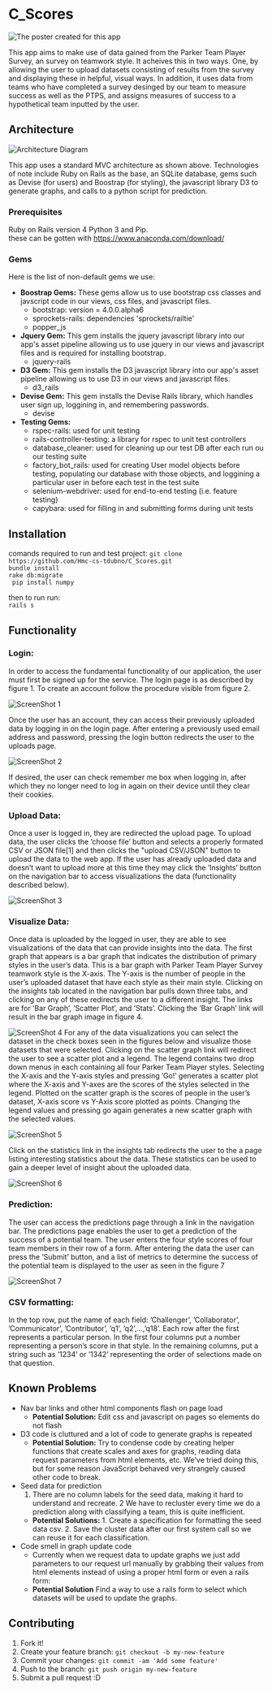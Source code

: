 # C_Scores

![The poster created for this app](/README_images/Poster.png "The poster created for this app")

This app aims to make use of data gained from the Parker Team Player Survey, an survey on teamwork style. It acheives this in two ways. One, by allowing the user to upload datasets consisting of results from the survey and displaying these in helpful, visual ways. In addition, it uses data from teams who have completed a survey desinged by our team to measure success as well as the PTPS, and assigns measures of success to a hypothetical team inputted by the user. 

## Architecture

![Architecture Diagram](/README_images/Architecture.PNG "")

This app uses a standard MVC architecture as shown above. Technologies of note include Ruby on Rails as the base, an
SQLite database, gems such as Devise (for users) and Boostrap (for styling), the javascript library D3 to generate graphs, 
and calls to a python script for prediction.

### Prerequisites
Ruby on Rails version 4
Python 3 and Pip.<br />
these can be gotten with https://www.anaconda.com/download/

### Gems

Here is the list of non-default gems we use:
* **Boostrap Gems:** These gems allow us to use bootstrap css classes and javscript code in our views, css files, and javascript files.
  - bootstrap:  version = 4.0.0.alpha6
  - sprockets-rails: dependencies 'sprockets/railtie'
  - popper_js
* **Jquery Gem:** This gem installs the jquery javascript library into our app's asset pipeline allowing us to use jquery in our views and javascript files and is required for installing bootstrap.
  - jquery-rails
* **D3 Gem:** This gem installs the D3 javascript library into our app's asset pipeline allowing us to use D3 in our views and javascript files.
  - d3_rails
* **Devise Gem:** This gem installs the Devise Rails library, which handles user sign up, loggining in, and remembering passwords.
  - devise
* **Testing Gems:**
  - rspec-rails: used for unit testing
  - rails-controller-testing: a library for rspec to unit test controllers
  - database_cleaner: used for cleaning up our test DB after each run ou our testing suite
  - factory_bot_rails: used for creating User model objects before testing, populating our database with those objects, and loggining a particular user in before each test in the test suite
  - selenium-webdriver: used for end-to-end testing (i.e. feature testing)
  - capybara: used for filling in and submitting forms during unit tests
 

## Installation
comands required to run and test project:
`git clone https://github.com/Hmc-cs-tdubno/C_Scores.git`<br />
 `bundle install`<br />
  `rake db:migrate`<br />
 ` pip install numpy`<br />
  
 then to run run:<br />
 `rails s`

## Functionality

### Login:

In order to access the fundamental functionality of our application, the
user must first be signed up for the service. The login page is as
described by figure 1. To create an account follow the procedure visible
from figure 2.

![ScreenShot 1](/README_images/Functionality1.png "")

Once the user has an account, they can access their previously uploaded
data by logging in on the login page. After entering a previously used
email address and password, pressing the login button redirects the user
to the uploads page.

![ScreenShot 2](/README_images/Functionality2.png "")

If desired, the user can check remember me box when logging in, after
which they no longer need to log in again on their device until they
clear their cookies.

### Upload Data:

Once a user is logged in, they are redirected the upload page. To upload
data, the user clicks the ’choose file’ button and selects a properly
formated CSV or JSON file\[1\] and then clicks the "upload CSV/JSON"
button to upload the data to the web app. If the user has already
uploaded data and doesn’t want to upload more at this time they may
click the ’Insights’ button on the navigation bar to access
visualizations the data (functionality described below).

![ScreenShot 3](/README_images/Functionality3.png "")

### Visualize Data:

Once data is uploaded by the logged in user, they are able to see
visualizations of the data that can provide insights into the data. The
first graph that appears is a bar graph that indicates the distribution
of primary styles in the user’s data. This is a bar graph with Parker
Team Player Survey teamwork style is the X-axis. The Y-axis is the
number of people in the user’s uploaded dataset that have each style as
their main style. Clicking on the insights tab located in the navigation
bar pulls down three tabs, and clicking on any of these redirects the
user to a different insight. The links are for ’Bar Graph’, ’Scatter
Plot’, and ’Stats’. Clicking the ’Bar Graph’ link will result in the bar
graph image in figure 4.

![ScreenShot 4](/README_images/Functionality4.png "")
For any of the data visualizations you can select the dataset in the
check boxes seen in the figures below and visualize those datasets that
were selected. Clicking on the scatter graph link will redirect the user
to see a scatter plot and a legend. The legend contains two drop down
menus in each containing all four Parker Team Player styles. Selecting
the X-axis and the Y-axis styles and pressing ’Go\!’ generates a scatter
plot where the X-axis and Y-axes are the scores of the styles selected
in the legend. Plotted on the scatter graph is the scores of people in
the user’s dataset, X-axis score vs Y-Axis score plotted as points.
Changing the legend values and pressing go again generates a new scatter
graph with the selected values.

![ScreenShot 5](/README_images/Functionality5.png "")

Click on the statistics link in the insights tab redirects the user to
the a page listing interesting statistics about the data. These
statistics can be used to gain a deeper level of insight about the
uploaded data.

![ScreenShot 6](/README_images/Functionality6.png "")

### Prediction:

The user can access the predictions page through a link in the
navigation bar. The predictions page enables the user to get a
prediction of the success of a potential team. The user enters the four
style scores of four team members in their row of a form. After entering
the data the user can press the ’Submit’ button, and a list of metrics
to determine the success of the potential team is displayed to the user
as seen in the figure 7

![ScreenShot 7](/README_images/Functionality7.png "")

### CSV formatting:

In the top row, put the name of each field: ’Challenger’,
’Collaborator’, ’Communicator’, ’Contributor’, ’q1’, ’q2’,...,’q18’.
Each row after the first represents a particular person. In the first
four columns put a number representing a person’s score in that style.
In the remaining columns, put a string such as ’1234’ or ’1342’
representing the order of selections made on that question.

## Known Problems
* Nav bar links and other html components flash on page load
    - **Potential Solution:** Edit css and javascript on pages so elements do not flash
* D3 code is cluttured and a lot of code to generate graphs is repeated
    - **Potential Solution:** Try to condense code by creating helper functions that create scales and axes for graphs, reading data request parameters from html elements, etc. We've tried doing this, but for some reason JavaScript behaved very strangely caused other code to break.
* Seed data for prediction
    1. There are no column labels for the seed data, making it hard to understand and recreate.
    2 We have to recluster every time we do a prediction along with classifying a team, this is quite inefficient.
    - **Potential Solutions:** 1. Create a specification for formatting the seed data csv. 2. Save the cluster data after our first system call so we can reuse it for each classification.
* Code smell in graph update code 
    - Currently when we request data to update graphs we just add parameters to our request url manually by grabbing their values from html elements instead of using a proper html form or even a rails form:
    - **Potential Solution** Find a way to use a rails form to select which datasets will be used to update the graphs.

## Contributing

1. Fork it!
2. Create your feature branch: `git checkout -b my-new-feature`
3. Commit your changes: `git commit -am 'Add some feature'`
4. Push to the branch: `git push origin my-new-feature`
5. Submit a pull request :D
